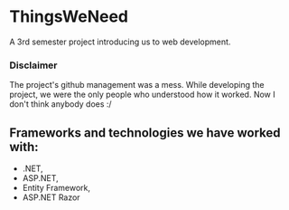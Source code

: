 # ThingsWeNeed
A 3rd semester project introducing us to web development.

### Disclaimer ### 
The project's github management was a mess.
While developing the project, we were the only people 
who understood how it worked. Now I don't think anybody does :/

## Frameworks and technologies we have worked with:
- .NET,
- ASP.NET,
- Entity Framework,
- ASP.NET Razor 
